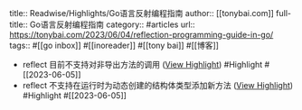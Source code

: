 title:: Readwise/Highlights/Go语言反射编程指南
author:: [[tonybai.com]]
full-title:: Go语言反射编程指南
category:: #articles
url:: https://tonybai.com/2023/06/04/reflection-programming-guide-in-go/
tags:: #[[go inbox]] #[[inoreader]] #[[tony bai]] #[[博客]]

- reflect 目前不支持对非导出方法的调用 ([View Highlight](https://read.readwise.io/read/01h24yfsxrfcrffcc06kt4339f)) #Highlight #[[2023-06-05]]
- reflect 不支持在运行时为动态创建的结构体类型添加新方法 ([View Highlight](https://read.readwise.io/read/01h24ygay2hrjc7tpt509yxb6j)) #Highlight #[[2023-06-05]]